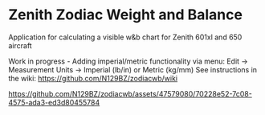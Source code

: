# Zenith Zodiac Weight and Balance
Application for calculating a visible w&amp;b chart for Zenith 601xl and 650 aircraft

Work in progress - Adding imperial/metric functionality via menu: Edit -> Measurement Units -> Imperial (lb/in) or Metric (kg/mm)
See instructions in the wiki: https://github.com/N129BZ/zodiacwb/wiki







https://github.com/N129BZ/zodiacwb/assets/47579080/70228e52-7c08-4575-ada3-ed3d80455784

